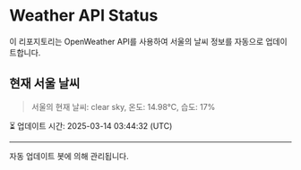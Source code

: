 
# Weather API Status

이 리포지토리는 OpenWeather API를 사용하여 서울의 날씨 정보를 자동으로 업데이트합니다.

## 현재 서울 날씨
> 서울의 현재 날씨: clear sky, 온도: 14.98°C, 습도: 17%

⏳ 업데이트 시간: 2025-03-14 03:44:32 (UTC)

---
자동 업데이트 봇에 의해 관리됩니다.
